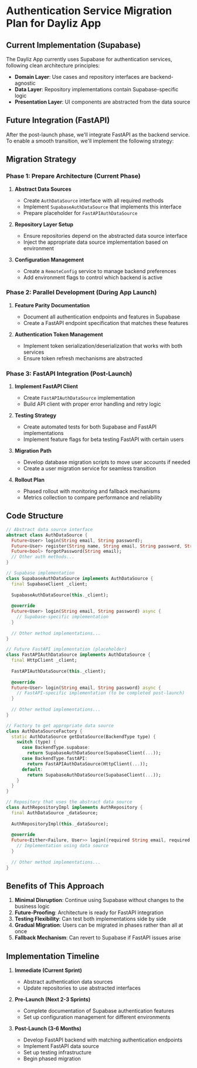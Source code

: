 # Authentication Service Migration Plan for Dayliz App

## Current Implementation (Supabase)

The Dayliz App currently uses Supabase for authentication services, following clean architecture principles:

- **Domain Layer**: Use cases and repository interfaces are backend-agnostic
- **Data Layer**: Repository implementations contain Supabase-specific logic
- **Presentation Layer**: UI components are abstracted from the data source

## Future Integration (FastAPI)

After the post-launch phase, we'll integrate FastAPI as the backend service. To enable a smooth transition, we'll implement the following strategy:

## Migration Strategy

### Phase 1: Prepare Architecture (Current Phase)

1. **Abstract Data Sources**
   - Create `AuthDataSource` interface with all required methods
   - Implement `SupabaseAuthDataSource` that implements this interface
   - Prepare placeholder for `FastAPIAuthDataSource`

2. **Repository Layer Setup**
   - Ensure repositories depend on the abstracted data source interface
   - Inject the appropriate data source implementation based on environment

3. **Configuration Management**
   - Create a `RemoteConfig` service to manage backend preferences
   - Add environment flags to control which backend is active

### Phase 2: Parallel Development (During App Launch)

1. **Feature Parity Documentation**
   - Document all authentication endpoints and features in Supabase
   - Create a FastAPI endpoint specification that matches these features

2. **Authentication Token Management**
   - Implement token serialization/deserialization that works with both services
   - Ensure token refresh mechanisms are abstracted

### Phase 3: FastAPI Integration (Post-Launch)

1. **Implement FastAPI Client**
   - Create `FastAPIAuthDataSource` implementation
   - Build API client with proper error handling and retry logic

2. **Testing Strategy**
   - Create automated tests for both Supabase and FastAPI implementations
   - Implement feature flags for beta testing FastAPI with certain users

3. **Migration Path**
   - Develop database migration scripts to move user accounts if needed
   - Create a user migration service for seamless transition

4. **Rollout Plan**
   - Phased rollout with monitoring and fallback mechanisms
   - Metrics collection to compare performance and reliability

## Code Structure

```dart
// Abstract data source interface
abstract class AuthDataSource {
  Future<User> login(String email, String password);
  Future<User> register(String name, String email, String password, String? phone);
  Future<bool> forgotPassword(String email);
  // Other auth methods...
}

// Supabase implementation
class SupabaseAuthDataSource implements AuthDataSource {
  final SupabaseClient _client;
  
  SupabaseAuthDataSource(this._client);
  
  @override
  Future<User> login(String email, String password) async {
    // Supabase-specific implementation
  }
  
  // Other method implementations...
}

// Future FastAPI implementation (placeholder)
class FastAPIAuthDataSource implements AuthDataSource {
  final HttpClient _client;
  
  FastAPIAuthDataSource(this._client);
  
  @override
  Future<User> login(String email, String password) async {
    // FastAPI-specific implementation (to be completed post-launch)
  }
  
  // Other method implementations...
}

// Factory to get appropriate data source
class AuthDataSourceFactory {
  static AuthDataSource getDataSource(BackendType type) {
    switch (type) {
      case BackendType.supabase:
        return SupabaseAuthDataSource(SupabaseClient(...));
      case BackendType.fastAPI:
        return FastAPIAuthDataSource(HttpClient(...));
      default:
        return SupabaseAuthDataSource(SupabaseClient(...));
    }
  }
}

// Repository that uses the abstract data source
class AuthRepositoryImpl implements AuthRepository {
  final AuthDataSource _dataSource;
  
  AuthRepositoryImpl(this._dataSource);
  
  @override
  Future<Either<Failure, User>> login({required String email, required String password}) {
    // Implementation using data source
  }
  
  // Other method implementations...
}
```

## Benefits of This Approach

1. **Minimal Disruption**: Continue using Supabase without changes to the business logic
2. **Future-Proofing**: Architecture is ready for FastAPI integration
3. **Testing Flexibility**: Can test both implementations side by side
4. **Gradual Migration**: Users can be migrated in phases rather than all at once
5. **Fallback Mechanism**: Can revert to Supabase if FastAPI issues arise

## Implementation Timeline

1. **Immediate (Current Sprint)**
   - Abstract authentication data sources
   - Update repositories to use abstracted interfaces

2. **Pre-Launch (Next 2-3 Sprints)**
   - Complete documentation of Supabase authentication features
   - Set up configuration management for different environments

3. **Post-Launch (3-6 Months)**
   - Develop FastAPI backend with matching authentication endpoints
   - Implement FastAPI data source
   - Set up testing infrastructure
   - Begin phased migration 